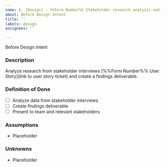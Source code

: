 ```yaml
---
name: 6. [Design] - %%Form Number%% Stakeholder research analysis and findings deck
about: Before Design Intent
title: ''
labels: design
assignees: ''

---
```


Before Design Intent
### **Description**
Analyze research from stakeholder interviews [%%Form Number%% User Story](link to user story ticket) and create a findings deliverable.
### **Definition of Done**
- [ ] Analyze data from stakeholder interviews
- [ ] Create findings deliverable
- [ ] Present to team and relevant stakeholders

### **Assumptions**
- Placeholder

### **Unknowns**
- Placeholder

